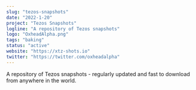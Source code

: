 ```yaml
---
slug: "tezos-snapshots"
date: "2022-1-20"
project: "Tezos Snapshots"
logline: "A repository of Tezos snapshots"
logo: "OxheadAlpha.png"
tags: "baking"
status: "active"
website: "https://xtz-shots.io"
twitter: "https://twitter.com/oxheadalpha"
---
```


A repository of Tezos snapshots - regularly updated and fast to download from anywhere in the world.